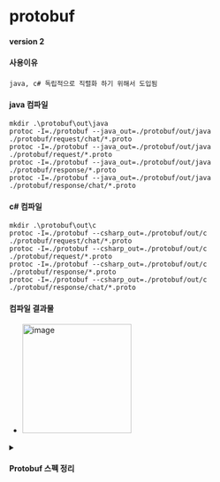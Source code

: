 # protobuf

#### version 2

#### 사용이유

```
java, c# 독립적으로 직렬화 하기 위해서 도입됨
```

#### java 컴파일
```
mkdir .\protobuf\out\java
protoc -I=./protobuf --java_out=./protobuf/out/java ./protobuf/request/chat/*.proto
protoc -I=./protobuf --java_out=./protobuf/out/java ./protobuf/request/*.proto
protoc -I=./protobuf --java_out=./protobuf/out/java ./protobuf/response/*.proto
protoc -I=./protobuf --java_out=./protobuf/out/java ./protobuf/response/chat/*.proto
```

#### c# 컴파일
```
mkdir .\protobuf\out\c
protoc -I=./protobuf --csharp_out=./protobuf/out/c ./protobuf/request/chat/*.proto
protoc -I=./protobuf --csharp_out=./protobuf/out/c ./protobuf/request/*.proto
protoc -I=./protobuf --csharp_out=./protobuf/out/c ./protobuf/response/*.proto
protoc -I=./protobuf --csharp_out=./protobuf/out/c ./protobuf/response/chat/*.proto
```

#### 컴파일 결과물
- <img width="197" alt="image" src="https://github.com/ehaakdl/gora-common/assets/6407466/df025318-00c5-4a38-b572-148ac8e43ac6">


<details>
<summary>
    <h4>Protobuf 스펙 정리</h4>
</summary>

## ChatHistoryRequest(채팅 내역 조회 요청)

- `chatType`: 채팅 유형(1:1, 그룹, 전체)
- `groupType`: 어떤 그룹 유형 인지 나타낸다(미사용 - 나중에 구현 예정)
- `groupCode`: 어떤 그룹 인지 나타낸다(미사용 - 나중에 구현 예정)
- `userCode`: 어떤 유저에 데이터를 가져올지 지정한다(1:1 채팅에서 사용, 미사용 - 나중에 구현 예정)
- `startAt`: 조회 시작 범위
- `endAt`: 조회 끝 범위
- `page`: 조회할 페이지 번호
- `pageSize`: 조회할 페이지 사이즈
- `accessToken`: 계정 인증토큰

## ChatSendRequest(채팅 전송 요청)

- `chatType`: 채팅 유형(1:1, 그룹, 전체)
- `groupType`: 어떤 그룹 유형으로 보내는지 나타낸다(미사용 - 나중에 구현 예정)
- `groupCode`: 어떤 그룹으로 보내는지 나타낸다(미사용 - 나중에 구현 예정)
- `userCode`: 어떤 유저에게 보낼지 지정한다(1:1 채팅에서 사용, 미사용 - 나중에 구현 예정)
- `message`: 전송할 메시지 담는곳
- `accessToken`: 계정 인증토큰

## ChatHistoryResponse(채팅 내역 조회 응답)

### MessageData(메시지 정보)

- `chatType`: 채팅 유형(1:1, 그룹, 전체)
- `groupType`: 어떤 그룹 유형 인지 나타낸다(미사용 - 나중에 구현 예정)
- `groupCode`: 어떤 그룹 인지 나타낸다(미사용 - 나중에 구현 예정)
- `senderEmail`: 보낸 유저 이메일
- `senderUserCode`: 보낸 유저 코드
- `receiveEmail`: 수신 유저 이메일
- `receiveUserCode`: 수신 유저 코드
- `sentAt`: 보낸시각
- `message`: 메시지 담는곳

### ChatHistoryResponse(채팅 내역 조회 응답)

- `page`: 페이지 번호
- `pageSize`: 한 페이지당 크기
- `data`: 메시지 정보가 담기는곳
- `totalPage`: 전체 페이지 개수
- `accessToken`: 계정 인증 토큰(재발급될때 이 필드가 채워짐)

## GenericResponse(일반적으로 사용되는 응답)

- `status`: 요청에 대한 결과 코드
- `accessToken`: 계정 인증 토큰(재발급될때 이 필드가 채워짐)

## NetworkPacket(네트워크 패킷)

- `data`: 데이터가 담김
- `type`: 패킷에 담긴 데이터 유형
- `dataSize`: 패딩을 제외한 실제 데이터 사이즈
- `udpChannelId`: udp 로 전송된 사용자가 누구인지 식별하기 위한 필드
- `identify`: 패킷에 식별자
- `totalSize`: 분할 패킷인 경우 합쳤을때 사이즈
- `sequence`: 분할 패킷인 경우 순서를 식별하기 위한 필드
</details>